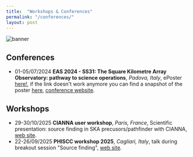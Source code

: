 ```yaml
---
title:  "Workshops & Conferences"
permalink: "/conferences/"
layout: post
---
```


![banner](https://adnothing.github.io/images/skao_me.jpg#center)

## Conferences

* 01-05/07/2024 **EAS 2024 - SS31: The Square Kilometre Array Observatory: pathway to science operations**, _Padova, Italy_, ePoster [here!](https://k-poster.kuoni-congress.info/eas-2024/poster/5149ebf4-c89d-4214-83cc-98bc811f96d7), if the link doesn't work anymore you can find a snapshot of the poster [here](https://adnothing.github.io/images/Snapshot_EAS_2024.png), [conference website](https://eas.unige.ch/EAS_meeting/session.jsp?id=SS31).

## Workshops

* 29-30/10/2025 **CIANNA user workshop**, _Paris, France_, Scientific presentation: source finding in SKA precusors/pathfinder with CIANNA, [web site](https://ciannadays.sciencesconf.org/?lang=en).
* 22-26/09/2025 **PHISCC workshop 2025**, _Cagliari, Italy_, talk during breakout session "Source finding", [web site](https://sites.google.com/inaf.it/phiscc2025/home).
